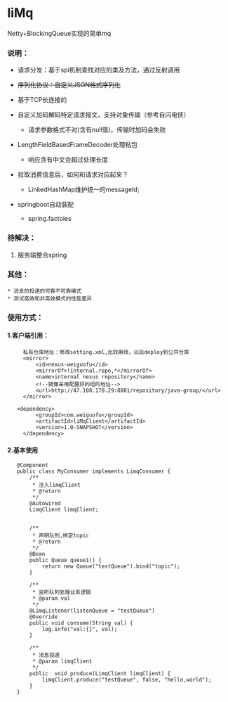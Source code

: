 # liMq
Netty+BlockingQueue实现的简单mq

### 说明：
  * 请求分发：基于spi机制查找对应的类及方法，通过反射调用
  
  * ~~序列化协议：自定义JSON格式序列化~~
  
  * 基于TCP长连接的
  
  * 自定义加码解码特定请求报文，支持对象传输（参考自闪电侠）
     * 请求参数格式不对(含有null值)，传输时加码会失败
  * LengthFieldBasedFrameDecoder处理粘包
     * 响应含有中文会超过处理长度
  * 拉取消费信息后，如何和请求对应起来？
     * LinkedHashMap维护统一的messageId;
  * springboot自动装配
     * spring.factoies
   
### 待解决：
   1. 服务端整合spring
  
   
### 其他：
    * 消息的投递的可靠不可靠模式
    * 测试高效和非高效模式的性能差异
    
### 使用方式：
   #### 1.客户端引用：
   
   ```
        私有仓库地址：修改setting.xml,比较麻烦，以后deploy到公共仓库
        <mirror>
            <id>nexus-weiguofu</id>
            <mirrorOf>!internal.repo,*</mirrorOf>
            <name>internal nexus repository</name>
            <!--镜像采用配置好的组的地址-->
            <url>http://47.108.178.29:8081/repository/java-group/</url>
        </mirror>

      <dependency>
            <groupId>com.weiguofu</groupId>
            <artifactId>liMqClient</artifactId>
            <version>1.0-SNAPSHOT</version>
        </dependency>
   ```
   #### 2.基本使用 
```    
   @Component
   public class MyConsumer implements LimqConsumer {
       /**
        * 注入limqClient
        * @return
        */
       @Autowired
       LimqClient limqClient;

   
       /**
        * 声明队列,绑定topic
        * @return
        */
       @Bean
       public Queue queue1() {
           return new Queue("testQueue").bind("topic");
       }
   
       /**
        * 监听队列处理业务逻辑
        * @param val
        */
       @LimqListener(listenQueue = "testQueue")
       @Override
       public void consume(String val) {
           log.info("val:{}", val);
       }
   
       /**
        * 消息投递
        * @param limqClient
        */
       public  void produce(LimqClient limqClient) {
           limqClient.produce("testQueue", false, "hello,world");
       }   
   }
   
   ```


 